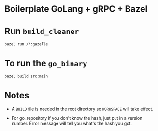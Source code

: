 Boilerplate GoLang + gRPC + Bazel
=================================

# Run `build_cleaner`

```
bazel run //:gazelle
```


# To run the `go_binary`

```
bazel build src:main
```

# Notes
* A `BUILD` file is needed in the root directory so `WORKSPACE` will take effect.

* For go_repository if you don't know the hash, just put in a version number. Error message will tell you what's the hash you got.
